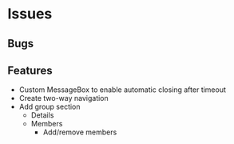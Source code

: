 # Issues

## Bugs

## Features
* Custom MessageBox to enable automatic closing after timeout
* Create two-way navigation
* Add group section
    * Details
    * Members
        * Add/remove members